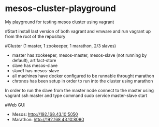 # mesos-cluster-playground
My playground for testing mesos cluster using vagrant

#Start
install last version of both vagrant and vmware and run vagrant up from the root of the repository


#Cluster (1 master, 1 zookeeper, 1 marathon, 2/3 slaves)
- master has zookeeper, mesos-master, mesos-slave (not running by default), artifact-store
- slave has mesos-slave
- slave1 has mesos-slave
- all machines have docker configured to be runnable throught marathon
- chronos has been setup in order to run into the cluster using marathon

In order to run the slave from the master node connect to the master using vagrant ssh master and type command sudo service master-slave start

#Web GUI
- Mesos: http://192.168.43.10:5050
- Marathon: http://192.168.43.10:8080
